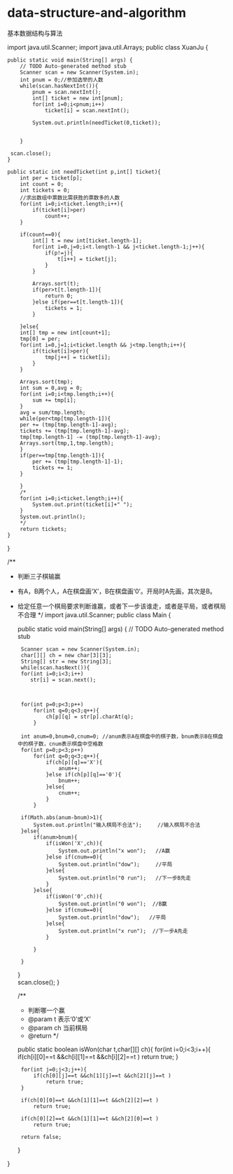 # data-structure-and-algorithm
基本数据结构与算法


import java.util.Scanner;
import java.util.Arrays;
public class XuanJu {

	public static void main(String[] args) {
		// TODO Auto-generated method stub
		Scanner scan = new Scanner(System.in);
        int pnum = 0;//参加选举的人数
        while(scan.hasNextInt()){
        	pnum = scan.nextInt();
        	int[] ticket = new int[pnum];
        	for(int i=0;i<pnum;i++)
        		ticket[i] = scan.nextInt();
        	
        	System.out.println(needTicket(0,ticket));
        	
        	
        }
        
     scan.close();
	}
	
	public static int needTicket(int p,int[] ticket){
		int per = ticket[p];
		int count = 0;
		int tickets = 0;
		//求出数组中票数比需获胜的票数多的人数
		for(int i=0;i<ticket.length;i++){
			if(ticket[i]>per)
				count++;
		}
		
		if(count==0){
			int[] t = new int[ticket.length-1];
			for(int i=0,j=0;i<t.length-1 && j<ticket.length-1;j++){
				if(p!=j){
					t[i++] = ticket[j];
				}
			}
			
			Arrays.sort(t);
			if(per>t[t.length-1]){
				return 0;
			}else if(per==t[t.length-1]){
				tickets = 1;
			}
				
		}else{
		int[] tmp = new int[count+1];
		tmp[0] = per;
		for(int i=0,j=1;i<ticket.length && j<tmp.length;i++){
			if(ticket[i]>per){
				tmp[j++] = ticket[i];
			}	
		}
		
		Arrays.sort(tmp);
		int sum = 0,avg = 0;
		for(int i=0;i<tmp.length;i++){
			sum += tmp[i];
		}
		avg = sum/tmp.length;
		while(per<tmp[tmp.length-1]){
		per += (tmp[tmp.length-1]-avg);
		tickets += (tmp[tmp.length-1]-avg);
		tmp[tmp.length-1] -= (tmp[tmp.length-1]-avg);
		Arrays.sort(tmp,1,tmp.length);
		}
		if(per==tmp[tmp.length-1]){
			per += (tmp[tmp.length-1]-1);
			tickets += 1;
		}
		
		}
		/*
		for(int i=0;i<ticket.length;i++){
    		System.out.print(ticket[i]+" ");
    	}
    	System.out.println();
		*/
		return tickets;
	}

}


/**
 * 判断三子棋输赢
 * 有A，B两个人，A在棋盘画‘X’，B在棋盘画‘0’。开局时A先画，其次是B。
 * 给定任意一个棋局要求判断谁赢，或者下一步该谁走，或者是平局，或者棋局不合理
 */
import java.util.Scanner;
public class Main {

	public static void main(String[] args) {
		// TODO Auto-generated method stub
		
		Scanner scan = new Scanner(System.in);
		char[][] ch = new char[3][3];
	    String[] str = new String[3];
	    while(scan.hasNext()){
        for(int i=0;i<3;i++)
	       str[i] = scan.next();
	   
	    

	    for(int p=0;p<3;p++)
	    	for(int q=0;q<3;q++){
	    		ch[p][q] = str[p].charAt(q);
	    	}
	    
	    int anum=0,bnum=0,cnum=0; //anum表示A在棋盘中的棋子数，bnum表示B在棋盘中的棋子数，cnum表示棋盘中空格数
	    for(int p=0;p<3;p++)
	    	for(int q=0;q<3;q++){
	    		if(ch[p][q]=='X'){
	    			anum++;
	    		}else if(ch[p][q]=='0'){
	    			bnum++;
	    		}else{
	    			cnum++;
	    		}
	    	}
	    
	    if(Math.abs(anum-bnum)>1){
	    	System.out.println("输入棋局不合法");     //输入棋局不合法
	    }else{
	    	if(anum>bnum){
	    		if(isWon('X',ch)){
	    			System.out.println("x won");   //A赢
	    		}else if(cnum==0){
	    			System.out.println("dow");     //平局
	    		}else{
	    			System.out.println("0 run");   //下一步B先走
	    		}
	    	}else{
	    		if(isWon('0',ch)){
	    			System.out.println("0 won");  //B赢
	    		}else if(cnum==0){
	    			System.out.println("dow");   //平局
	    		}else{
	    			System.out.println("x run");  //下一步A先走
	    		}
	    		
	    	}
	    	
	    }
	    
	    
	 }		
     scan.close();
	}
	
   /**
    * 判断哪一个赢
    * @param t  表示‘0’或‘X’
    * @param ch 当前棋局
    * @return
    */
	
	public static boolean isWon(char t,char[][] ch){
		for(int i=0;i<3;i++){
			if(ch[i][0]==t &&ch[i][1]==t &&ch[i][2]==t )
				return true;
		}
		
		for(int j=0;j<3;j++){
			if(ch[0][j]==t &&ch[1][j]==t &&ch[2][j]==t )
				return true;
		}
		
		if(ch[0][0]==t &&ch[1][1]==t &&ch[2][2]==t )
			return true;
		
		if(ch[0][2]==t &&ch[1][1]==t &&ch[2][0]==t )
			return true;
		
		return false;
	}

}
